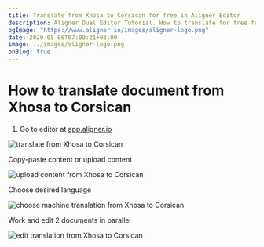 ```yaml
---
title: Translate from Xhosa to Corsican for free in Aligner Editor
description: Aligner Dual Editor Tutorial. How to translate for free from Xhosa to Corsican. Aligner is multilingual document management platform. 
ogImage: "https://www.aligner.io/images/aligner-logo.png"
date: 2020-05-06T07:09:21+03:00
image: ../images/aligner-logo.png
onBlog: true
---
```


# How to translate document from Xhosa to Corsican

1. Go to editor at [app.aligner.io](https://app.aligner.io "Aligner App web page")

![translate from Xhosa to Corsican](../aligner-blank-editor.png "translate from Xhosa to Corsican")

Copy-paste content or upload content

![upload content from Xhosa to Corsican](../aligner-uploaded-document.png "upload content from Xhosa to Corsican")

Choose desired language

![choose machine translation from Xhosa to Corsican](../aligner-language-dropdown.png "choose machine translation from Xhosa to Corsican")

Work and edit 2 documents in parallel

![edit translation from Xhosa to Corsican](../aligner-double-sitded-editor.png "edit translation from Xhosa to Corsican")

